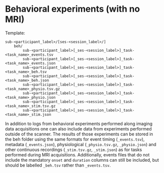 # Behavioral experiments (with no MRI)

Template:

```Text
sub-<participant_label>/[ses-<session_label>/]
    beh/
        sub-<participant_label>[_ses-<session_label>]_task-<task_name>_events.tsv
        sub-<participant_label>[_ses-<session_label>]_task-<task_name>_events.json
        sub-<participant_label>[_ses-<session_label>]_task-<task_name>_beh.tsv
        sub-<participant_label>[_ses-<session_label>]_task-<task_name>_beh.json
        sub-<participant_label>[_ses-<session_label>]_task-<task_name>_physio.tsv.gz
        sub-<participant_label>[_ses-<session_label>]_task-<task_name>_physio.json
        sub-<participant_label>[_ses-<session_label>]_task-<task_name>_stim.tsv.gz
        sub-<participant_label>[_ses-<session_label>]_task-<task_name>_stim.json
```

In addition to logs from behavioral experiments performed along imaging data
acquisitions one can also include data from experiments performed outside of the
scanner. The results of those experiments can be stored in the beh folder using
the same formats for event timing (`_events.tsv`), metadata (`_events.json`),
physiological (`_physio.tsv.gz`, `_physio.json`) and other continuous recordings
(`_stim.tsv.gz`, `_stim.json`) as for tasks performed during MRI acquisitions.
Additionally, events files that do not include the mandatory `onset` and
`duration` columns can still be included, but should be labelled `_beh.tsv`
rather than `_events.tsv`.
